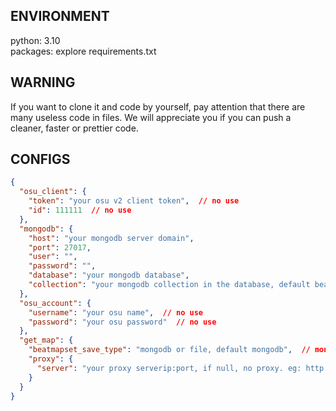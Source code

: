 ## ENVIRONMENT
python: 3.10  
packages: explore requirements.txt 

## WARNING
If you want to clone it and code by yourself, pay attention that there are many useless code in files. We will appreciate you if you can push a cleaner, faster or prettier code.

## CONFIGS
```json
{
  "osu_client": {
    "token": "your osu v2 client token",  // no use
    "id": 111111  // no use
  },
  "mongodb": {
    "host": "your mongodb server domain",
    "port": 27017,
    "user": "",
    "password": "",
    "database": "your mongodb database",
    "collection": "your mongodb collection in the database, default beatmapsets"
  },
  "osu_account": {
    "username": "your osu name",  // no use
    "password": "your osu password"  // no use
  },
  "get_map": {
    "beatmapset_save_type": "mongodb or file, default mongodb",  // mongodb please
    "proxy": {
      "server": "your proxy serverip:port, if null, no proxy. eg: http://127.0.0.1:54433"
    }
  }
}
```
